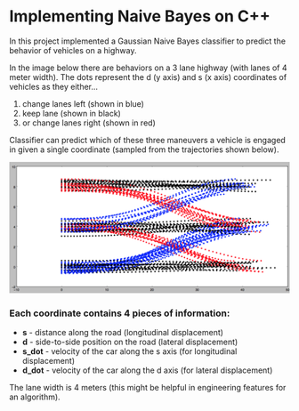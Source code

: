 # Implementing Naive Bayes on C++

[image1]: ./imgs/img_01.png "img_01.png"

In this project implemented a Gaussian Naive Bayes classifier to predict the behavior of vehicles on a highway. 

In the image below there are behaviors on a 3 lane highway (with lanes of 4 meter width). The dots represent the d (y axis) and s (x axis) coordinates of vehicles as they either...

1. change lanes left (shown in blue)
2. keep lane (shown in black)
3. or change lanes right (shown in red)

Classifier can predict which of these three maneuvers a vehicle is engaged in given a single coordinate (sampled from the trajectories shown below).

![alt text][image1]

### Each coordinate contains 4 pieces of information:

* **s** - distance along the road (longitudinal displacement)
* **d** - side-to-side position on the road (lateral displacement)
* **s_dot** - velocity of the car along the s axis (for longitudinal displacement)
* **d_dot** - velocity of the car along the d axis (for lateral displacement)

The lane width is 4 meters (this might be helpful in engineering features for an algorithm).
